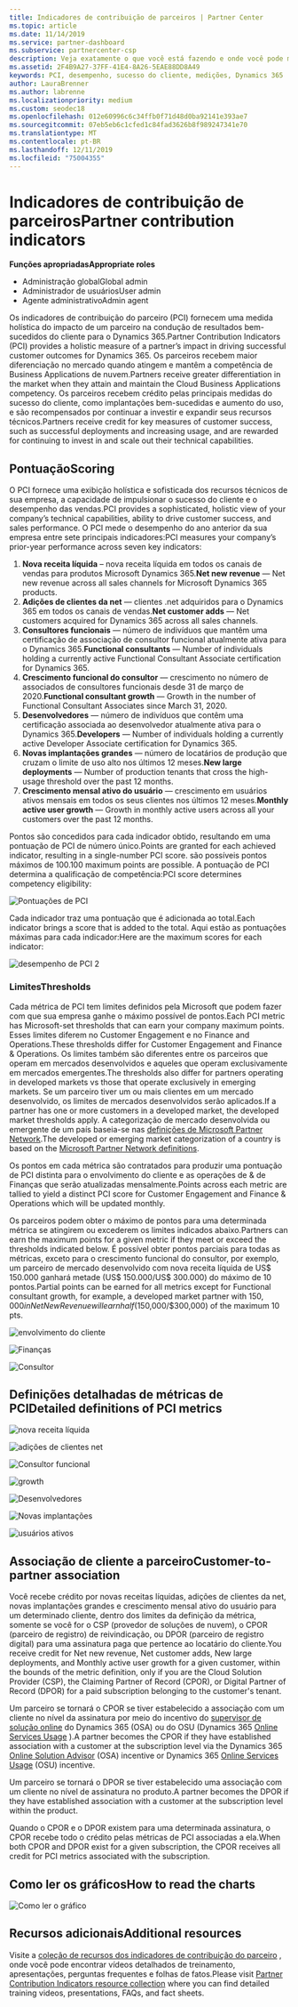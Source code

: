 ```yaml
---
title: Indicadores de contribuição de parceiros | Partner Center
ms.topic: article
ms.date: 11/14/2019
ms.service: partner-dashboard
ms.subservice: partnercenter-csp
description: Veja exatamente o que você está fazendo e onde você pode melhorar com relação ao envolvimento do cliente do Dynamics 365 ou às operações e finanças do Dynamics 365
ms.assetid: 2F4B9A27-37FF-41E4-8A26-5EAE88DD8A49
keywords: PCI, desempenho, sucesso do cliente, medições, Dynamics 365
author: LauraBrenner
ms.author: labrenne
ms.localizationpriority: medium
ms.custom: seodec18
ms.openlocfilehash: 012e60996c6c34ffb0f71d48d0ba92141e393ae7
ms.sourcegitcommit: 07eb5eb6c1cfed1c84fad3626b8f989247341e70
ms.translationtype: MT
ms.contentlocale: pt-BR
ms.lasthandoff: 12/11/2019
ms.locfileid: "75004355"
---
```

# <a name="partner-contribution-indicators"></a><span data-ttu-id="08f48-104">Indicadores de contribuição de parceiros</span><span class="sxs-lookup"><span data-stu-id="08f48-104">Partner contribution indicators</span></span>

<span data-ttu-id="08f48-105">**Funções apropriadas**</span><span class="sxs-lookup"><span data-stu-id="08f48-105">**Appropriate roles**</span></span>
-   <span data-ttu-id="08f48-106">Administração global</span><span class="sxs-lookup"><span data-stu-id="08f48-106">Global admin</span></span>
-   <span data-ttu-id="08f48-107">Administrador de usuários</span><span class="sxs-lookup"><span data-stu-id="08f48-107">User admin</span></span>
-   <span data-ttu-id="08f48-108">Agente administrativo</span><span class="sxs-lookup"><span data-stu-id="08f48-108">Admin agent</span></span>

<span data-ttu-id="08f48-109">Os indicadores de contribuição do parceiro (PCI) fornecem uma medida holística do impacto de um parceiro na condução de resultados bem-sucedidos do cliente para o Dynamics 365.</span><span class="sxs-lookup"><span data-stu-id="08f48-109">Partner Contribution Indicators (PCI) provides a holistic measure of a partner’s impact in driving successful customer outcomes for Dynamics 365.</span></span> <span data-ttu-id="08f48-110">Os parceiros recebem maior diferenciação no mercado quando atingem e mantêm a competência de Business Applications de nuvem.</span><span class="sxs-lookup"><span data-stu-id="08f48-110">Partners receive greater differentiation in the market when they attain and maintain the Cloud Business Applications competency.</span></span>  <span data-ttu-id="08f48-111">Os parceiros recebem crédito pelas principais medidas do sucesso do cliente, como implantações bem-sucedidas e aumento do uso, e são recompensados por continuar a investir e expandir seus recursos técnicos.</span><span class="sxs-lookup"><span data-stu-id="08f48-111">Partners receive credit for key measures of customer success, such as successful deployments and increasing usage, and are rewarded for continuing to invest in and scale out their technical capabilities.</span></span> 

## <a name="scoring"></a><span data-ttu-id="08f48-112">Pontuação</span><span class="sxs-lookup"><span data-stu-id="08f48-112">Scoring</span></span>

<span data-ttu-id="08f48-113">O PCI fornece uma exibição holística e sofisticada dos recursos técnicos de sua empresa, a capacidade de impulsionar o sucesso do cliente e o desempenho das vendas.</span><span class="sxs-lookup"><span data-stu-id="08f48-113">PCI provides a sophisticated, holistic view of your company’s technical capabilities, ability to drive customer success, and sales performance.</span></span> <span data-ttu-id="08f48-114">O PCI mede o desempenho do ano anterior da sua empresa entre sete principais indicadores:</span><span class="sxs-lookup"><span data-stu-id="08f48-114">PCI measures your company’s prior-year performance across seven key indicators:</span></span>

1. <span data-ttu-id="08f48-115">**Nova receita líquida** – nova receita líquida em todos os canais de vendas para produtos Microsoft Dynamics 365.</span><span class="sxs-lookup"><span data-stu-id="08f48-115">**Net new revenue** — Net new revenue across all sales channels for Microsoft Dynamics 365 products.</span></span>
2. <span data-ttu-id="08f48-116">**Adições de clientes da net** — clientes .net adquiridos para o Dynamics 365 em todos os canais de vendas.</span><span class="sxs-lookup"><span data-stu-id="08f48-116">**Net customer adds** — Net customers acquired for Dynamics 365 across all sales channels.</span></span>
3. <span data-ttu-id="08f48-117">**Consultores funcionais** — número de indivíduos que mantêm uma certificação de associação de consultor funcional atualmente ativa para o Dynamics 365.</span><span class="sxs-lookup"><span data-stu-id="08f48-117">**Functional consultants** — Number of individuals holding a currently active Functional Consultant Associate certification for Dynamics 365.</span></span>
4. <span data-ttu-id="08f48-118">**Crescimento funcional do consultor** — crescimento no número de associados de consultores funcionais desde 31 de março de 2020.</span><span class="sxs-lookup"><span data-stu-id="08f48-118">**Functional consultant growth** — Growth in the number of Functional Consultant Associates since March 31, 2020.</span></span>
5. <span data-ttu-id="08f48-119">**Desenvolvedores** — número de indivíduos que contêm uma certificação associada ao desenvolvedor atualmente ativa para o Dynamics 365.</span><span class="sxs-lookup"><span data-stu-id="08f48-119">**Developers** — Number of individuals holding a currently active Developer Associate certification for Dynamics 365.</span></span>
6. <span data-ttu-id="08f48-120">**Novas implantações grandes** — número de locatários de produção que cruzam o limite de uso alto nos últimos 12 meses.</span><span class="sxs-lookup"><span data-stu-id="08f48-120">**New large deployments** — Number of production tenants that cross the high-usage threshold over the past 12 months.</span></span>
7. <span data-ttu-id="08f48-121">**Crescimento mensal ativo do usuário** — crescimento em usuários ativos mensais em todos os seus clientes nos últimos 12 meses.</span><span class="sxs-lookup"><span data-stu-id="08f48-121">**Monthly active user growth** — Growth in monthly active users across all your customers over the past 12 months.</span></span>

<span data-ttu-id="08f48-122">Pontos são concedidos para cada indicador obtido, resultando em uma pontuação de PCI de número único.</span><span class="sxs-lookup"><span data-stu-id="08f48-122">Points are granted for each achieved indicator, resulting in a single-number PCI score.</span></span> <span data-ttu-id="08f48-123">são possíveis pontos máximos de 100.</span><span class="sxs-lookup"><span data-stu-id="08f48-123">100 maximum points are possible.</span></span> <span data-ttu-id="08f48-124">A pontuação de PCI determina a qualificação de competência:</span><span class="sxs-lookup"><span data-stu-id="08f48-124">PCI score determines competency eligibility:</span></span>

![Pontuações de PCI](images/pcinew1.png)

<span data-ttu-id="08f48-126">Cada indicador traz uma pontuação que é adicionada ao total.</span><span class="sxs-lookup"><span data-stu-id="08f48-126">Each indicator brings a score that is added to the total.</span></span> <span data-ttu-id="08f48-127">Aqui estão as pontuações máximas para cada indicador:</span><span class="sxs-lookup"><span data-stu-id="08f48-127">Here are the maximum scores for each indicator:</span></span>


![desempenho de PCI 2](images/pci1.png)

### <a name="thresholds"></a><span data-ttu-id="08f48-129">Limites</span><span class="sxs-lookup"><span data-stu-id="08f48-129">Thresholds</span></span>

<span data-ttu-id="08f48-130">Cada métrica de PCI tem limites definidos pela Microsoft que podem fazer com que sua empresa ganhe o máximo possível de pontos.</span><span class="sxs-lookup"><span data-stu-id="08f48-130">Each PCI metric has Microsoft-set thresholds that can earn your company maximum points.</span></span> <span data-ttu-id="08f48-131">Esses limites diferem no Customer Engagement e no Finance and Operations.</span><span class="sxs-lookup"><span data-stu-id="08f48-131">These thresholds differ for Customer Engagement and Finance & Operations.</span></span> <span data-ttu-id="08f48-132">Os limites também são diferentes entre os parceiros que operam em mercados desenvolvidos e aqueles que operam exclusivamente em mercados emergentes.</span><span class="sxs-lookup"><span data-stu-id="08f48-132">The thresholds also differ for partners operating in developed markets vs those that operate exclusively in emerging markets.</span></span> <span data-ttu-id="08f48-133">Se um parceiro tiver um ou mais clientes em um mercado desenvolvido, os limites de mercados desenvolvidos serão aplicados.</span><span class="sxs-lookup"><span data-stu-id="08f48-133">If a partner has one or more customers in a developed market, the developed market thresholds apply.</span></span> <span data-ttu-id="08f48-134">A categorização de mercado desenvolvida ou emergente de um país baseia-se nas [definições de Microsoft Partner Network](https://assets.microsoft.com/MPN-developed-and-emerging-countries-list.pdf).</span><span class="sxs-lookup"><span data-stu-id="08f48-134">The developed or emerging market categorization of a country is based on the [Microsoft Partner Network definitions](https://assets.microsoft.com/MPN-developed-and-emerging-countries-list.pdf).</span></span>

<span data-ttu-id="08f48-135">Os pontos em cada métrica são contratados para produzir uma pontuação de PCI distinta para o envolvimento do cliente e as operações de & de Finanças que serão atualizadas mensalmente.</span><span class="sxs-lookup"><span data-stu-id="08f48-135">Points across each metric are tallied to yield a distinct PCI score for Customer Engagement and Finance & Operations which will be updated monthly.</span></span>

<span data-ttu-id="08f48-136">Os parceiros podem obter o máximo de pontos para uma determinada métrica se atingirem ou excederem os limites indicados abaixo.</span><span class="sxs-lookup"><span data-stu-id="08f48-136">Partners can earn the maximum points for a given metric if they meet or exceed the thresholds indicated below.</span></span> <span data-ttu-id="08f48-137">É possível obter pontos parciais para todas as métricas, exceto para o crescimento funcional do consultor, por exemplo, um parceiro de mercado desenvolvido com nova receita líquida de US$ 150.000 ganhará metade (US$ 150.000/US$ 300.000) do máximo de 10 pontos.</span><span class="sxs-lookup"><span data-stu-id="08f48-137">Partial points can be earned for all metrics except for Functional consultant growth, for example, a developed market partner with $150,000 in Net New Revenue will earn half ($150,000/$300,000) of the maximum 10 pts.</span></span>

![envolvimento do cliente](images/pci/table_1.png)

![Finanças](images/pci/TABLE_2.png)

![Consultor](images/pci/table_3.png)

## <a name="detailed-definitions-of-pci-metrics"></a><span data-ttu-id="08f48-141">Definições detalhadas de métricas de PCI</span><span class="sxs-lookup"><span data-stu-id="08f48-141">Detailed definitions of PCI metrics</span></span>

![nova receita líquida](images/net_new1.png)

![adições de clientes net](images/netcustomer.png)

![Consultor funcional](images/pci/functional_consultants.png)

![growth](images/pci/functional_consultant_growth.png)

![Desenvolvedores](images/pci/developers.png)

![Novas implantações](images/pci/new_large_deployments.png)

![usuários ativos](images/pci/monthly_active_user_growth.png)


## <a name="customer-to-partner-association"></a><span data-ttu-id="08f48-149">Associação de cliente a parceiro</span><span class="sxs-lookup"><span data-stu-id="08f48-149">Customer-to-partner association</span></span>

<span data-ttu-id="08f48-150">Você recebe crédito por novas receitas líquidas, adições de clientes da net, novas implantações grandes e crescimento mensal ativo do usuário para um determinado cliente, dentro dos limites da definição da métrica, somente se você for o CSP (provedor de soluções de nuvem), o CPOR (parceiro de registro) de reivindicação, ou DPOR (parceiro de registro digital) para uma assinatura paga que pertence ao locatário do cliente.</span><span class="sxs-lookup"><span data-stu-id="08f48-150">You receive credit for Net new revenue, Net customer adds, New large deployments, and Monthly active user growth for a given customer, within the bounds of the metric definition, only if you are the Cloud Solution Provider (CSP), the Claiming Partner of Record (CPOR), or Digital Partner of Record (DPOR) for a paid subscription belonging to the customer's tenant.</span></span>

<span data-ttu-id="08f48-151">Um parceiro se tornará o CPOR se tiver estabelecido a associação com um cliente no nível da assinatura por meio do incentivo do [supervisor de solução online](https://support.microsoft.com/en-us/help/4501560/online-services-advisor-osa-sell-incentives-faq) do Dynamics 365 (OSA) ou do OSU (Dynamics 365 [Online Services Usage](https://support.microsoft.com/en-us/help/3082044/become-eligible-for-the-online-services-usage-incentive-program) ).</span><span class="sxs-lookup"><span data-stu-id="08f48-151">A partner becomes the CPOR if they have established association with a customer at the subscription level via the Dynamics 365 [Online Solution Advisor](https://support.microsoft.com/en-us/help/4501560/online-services-advisor-osa-sell-incentives-faq) (OSA) incentive or Dynamics 365 [Online Services Usage](https://support.microsoft.com/en-us/help/3082044/become-eligible-for-the-online-services-usage-incentive-program) (OSU) incentive.</span></span>

<span data-ttu-id="08f48-152">Um parceiro se tornará o DPOR se tiver estabelecido uma associação com um cliente no nível de assinatura no produto.</span><span class="sxs-lookup"><span data-stu-id="08f48-152">A partner becomes the DPOR if they have established association with a customer at the subscription level within the product.</span></span>

<span data-ttu-id="08f48-153">Quando o CPOR e o DPOR existem para uma determinada assinatura, o CPOR recebe todo o crédito pelas métricas de PCI associadas a ela.</span><span class="sxs-lookup"><span data-stu-id="08f48-153">When both CPOR and DPOR exist for a given subscription, the CPOR receives all credit for PCI metrics associated with the subscription.</span></span>

## <a name="how-to-read-the-charts"></a><span data-ttu-id="08f48-154">Como ler os gráficos</span><span class="sxs-lookup"><span data-stu-id="08f48-154">How to read the charts</span></span>

![Como ler o gráfico](images/pci2.png)

## <a name="additional-resources"></a><span data-ttu-id="08f48-156">Recursos adicionais</span><span class="sxs-lookup"><span data-stu-id="08f48-156">Additional resources</span></span>

<span data-ttu-id="08f48-157">Visite a [coleção de recursos dos indicadores de contribuição do parceiro](https://partner.microsoft.com/asset/collection/pci-learn#/) , onde você pode encontrar vídeos detalhados de treinamento, apresentações, perguntas frequentes e folhas de fatos.</span><span class="sxs-lookup"><span data-stu-id="08f48-157">Please visit [Partner Contribution Indicators resource collection](https://partner.microsoft.com/asset/collection/pci-learn#/) where you can find detailed training videos, presentations, FAQs, and fact sheets.</span></span> 




